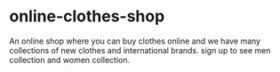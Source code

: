 # online-clothes-shop
An online shop where you can buy clothes online and we have many collections of new clothes and international brands.
sign up to see men collection and women collection. 

